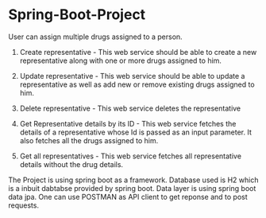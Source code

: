 # Spring-Boot-Project
User can assign multiple drugs assigned to a person.

1. Create representative - This web service should be able to create a new representative along with one or more drugs assigned to him.

2. Update representative - This web service should be able to update a representative as well as add new or remove existing drugs assigned to him. 

3. Delete representative - This web service deletes the representative

4. Get Representative details by its ID - This web service fetches the details of a representative whose Id is passed as an input parameter. 
   It also fetches all the drugs assigned to him.

5. Get all representatives - This web service fetches all representative details without the drug details.

The Project is using spring boot as a framework.
Database used is H2 which is a inbuit dabtabse provided by spring boot.
Data layer is using spring boot data jpa.
One can use POSTMAN as API client to get reponse and to post requests.

